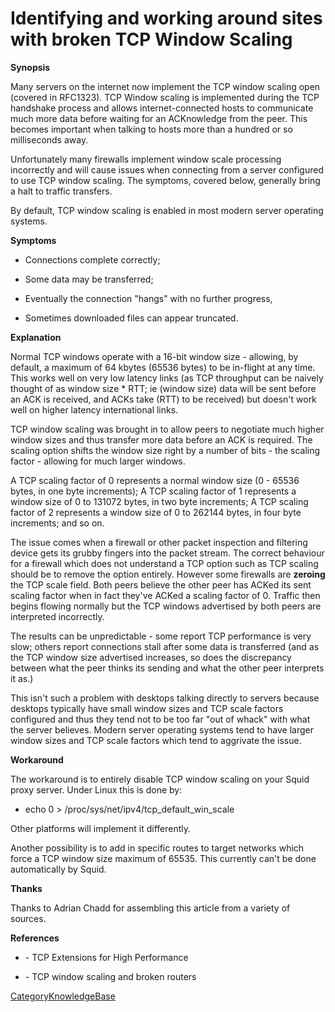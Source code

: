 # Identifying and working around sites with broken TCP Window Scaling

**Synopsis**

Many servers on the internet now implement the TCP window scaling open
(covered in RFC1323). TCP Window scaling is implemented during the TCP
handshake process and allows internet-connected hosts to communicate
much more data before waiting for an ACKnowledge from the peer. This
becomes important when talking to hosts more than a hundred or so
milliseconds away.

Unfortunately many firewalls implement window scale processing
incorrectly and will cause issues when connecting from a server
configured to use TCP window scaling. The symptoms, covered below,
generally bring a halt to traffic transfers.

By default, TCP window scaling is enabled in most modern server
operating systems.

**Symptoms**

  - Connections complete correctly;

  - Some data may be transferred;

  - Eventually the connection "hangs" with no further progress,

  - Sometimes downloaded files can appear truncated.

**Explanation**

Normal TCP windows operate with a 16-bit window size - allowing, by
default, a maximum of 64 kbytes (65536 bytes) to be in-flight at any
time. This works well on very low latency links (as TCP throughput can
be naively thought of as window size \* RTT; ie (window size) data will
be sent before an ACK is received, and ACKs take (RTT) to be received)
but doesn't work well on higher latency international links.

TCP window scaling was brought in to allow peers to negotiate much
higher window sizes and thus transfer more data before an ACK is
required. The scaling option shifts the window size right by a number of
bits - the scaling factor - allowing for much larger windows.

A TCP scaling factor of 0 represents a normal window size (0 - 65536
bytes, in one byte increments); A TCP scaling factor of 1 represents a
window size of 0 to 131072 bytes, in two byte increments; A TCP scaling
factor of 2 represents a window size of 0 to 262144 bytes, in four byte
increments; and so on.

The issue comes when a firewall or other packet inspection and filtering
device gets its grubby fingers into the packet stream. The correct
behaviour for a firewall which does not understand a TCP option such as
TCP scaling should be to remove the option entirely. However some
firewalls are **zeroing** the TCP scale field. Both peers believe the
other peer has ACKed its sent scaling factor when in fact they've ACKed
a scaling factor of 0. Traffic then begins flowing normally but the TCP
windows advertised by both peers are interpreted incorrectly.

The results can be unpredictable - some report TCP performance is very
slow; others report connections stall after some data is transferred
(and as the TCP window size advertised increases, so does the
discrepancy between what the peer thinks its sending and what the other
peer interprets it as.)

This isn't such a problem with desktops talking directly to servers
because desktops typically have small window sizes and TCP scale factors
configured and thus they tend not to be too far "out of whack" with what
the server believes. Modern server operating systems tend to have larger
window sizes and TCP scale factors which tend to aggrivate the issue.

**Workaround**

The workaround is to entirely disable TCP window scaling on your Squid
proxy server. Under Linux this is done by:

  - echo 0 \> /proc/sys/net/ipv4/tcp_default_win_scale

Other platforms will implement it differently.

Another possibility is to add in specific routes to target networks
which force a TCP window size maximum of 65535. This currently can't be
done automatically by Squid.

**Thanks**

Thanks to Adrian Chadd for assembling this article from a variety of
sources.

**References**

  - [](http://www.faqs.org/rfcs/rfc1323.html) - TCP Extensions for High
    Performance

  - [](http://lwn.net/Articles/92727/) - TCP window scaling and broken
    routers

[CategoryKnowledgeBase](/CategoryKnowledgeBase)
